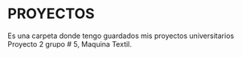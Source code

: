 # PROYECTOS
Es una carpeta donde tengo guardados mis proyectos universitarios
Proyecto 2 grupo # 5, Maquina Textil.
